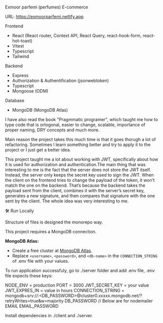 Exmoor parfemi (perfumes) E-commerce

URL: https://exmoorparfemi.netlify.app

Frontend
- React (React router, Context API, React Query, react-hook-form, react-hot-toast)
- Vitest
- Typescript
- Tailwind

Backend
- Express
- Authorization & Authentification (jsonwebtoken)
- Typescript
- Mongoose (ODM)

Database
- MongoDB (MongoDB Atlas)

I have also read the book "Pragmmatic programer", which taught me how to type code that is ortogonal, easier to change, scalable, importance of proper naming, DRY concepts and much more.

Main reason the project takes this much time is that it goes thorugh a lot of refactoring. Sometimes I learn something better and try to apply it to the project or I just get a better idea.

This project taught me a lot about working with JWT, specifically about how it is used for authorization and authentication.The main thing that was interesting to me is the fact that the server does not store the JWT itself. Instead, the server only keeps the secret key
used to sign the JWT. When the client on the frontend tries to change the payload of the token, it won’t match the one on the backend. That’s because the backend takes the payload sent from the client, combines it with the server’s secret key, generates a new signature,
and then compares that signature with the one sent by the client. The whole idea was very interesting to me.

🛠️ Run Locally

Structure of files is designed the monorepo way.

This project requires a MongoDB connection.  

**MongoDB Atlas:**  
   - Create a free cluster at [MongoDB Atlas](https://www.mongodb.com/atlas).  
   - Replace `<username>`, `<password>`, and `<db-name>` in the `CONNECTION_STRING` of .env file with your values.


To run application successfuly, go to ./server folder and add .env file, .env file expects these keys:

NODE_ENV = production
PORT = 3000
JWT_SECRET_KEY = your value
JWT_EXPRES_IN = value in hours
CONNECTION_STRING = mongodb+srv://<username>:<DB_PASSWORD>@cluster0.xxxxx.mongodb.net/<db-name>?retryWrites=true&w=majority
DB_PASSWORD
// Below are for nodemailer
EMAIL
EMAIL_PASSWORD


Install dependencies in ./client and ./server.




   

